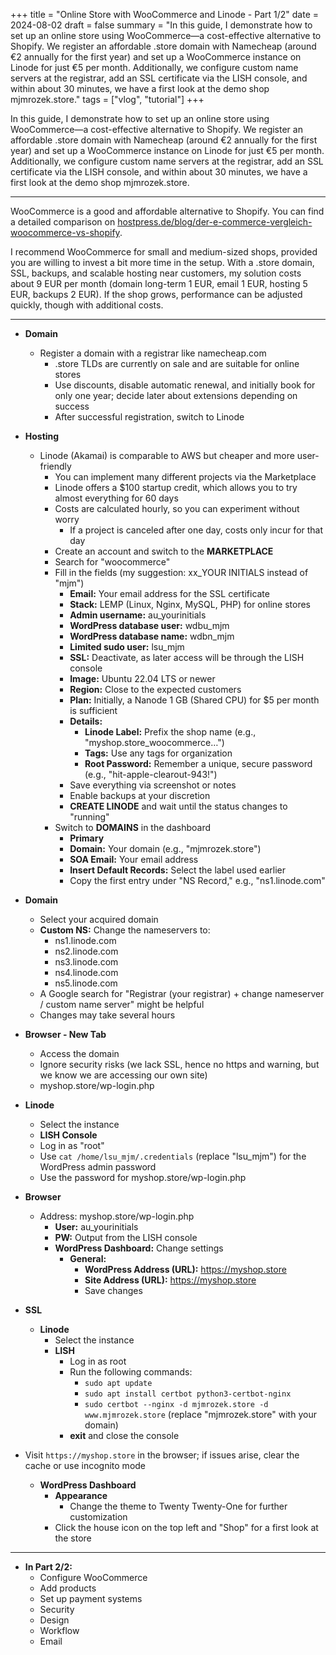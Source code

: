 +++
title = "Online Store with WooCommerce and Linode - Part 1/2"
date = 2024-08-02
draft = false
summary = "In this guide, I demonstrate how to set up an online store using WooCommerce—a cost-effective alternative to Shopify. We register an affordable .store domain with Namecheap (around €2 annually for the first year) and set up a WooCommerce instance on Linode for just €5 per month. Additionally, we configure custom name servers at the registrar, add an SSL certificate via the LISH console, and within about 30 minutes, we have a first look at the demo shop mjmrozek.store."
tags = ["vlog", "tutorial"]
+++

In this guide, I demonstrate how to set up an online store using WooCommerce—a cost-effective alternative to Shopify. We register an affordable .store domain with Namecheap (around €2 annually for the first year) and set up a WooCommerce instance on Linode for just €5 per month. Additionally, we configure custom name servers at the registrar, add an SSL certificate via the LISH console, and within about 30 minutes, we have a first look at the demo shop mjmrozek.store.

---

WooCommerce is a good and affordable alternative to Shopify. You can find a detailed comparison on [hostpress.de/blog/der-e-commerce-vergleich-woocommerce-vs-shopify](https://hostpress.de/blog/der-e-commerce-vergleich-woocommerce-vs-shopify).

I recommend WooCommerce for small and medium-sized shops, provided you are willing to invest a bit more time in the setup. With a .store domain, SSL, backups, and scalable hosting near customers, my solution costs about 9 EUR per month (domain long-term 1 EUR, email 1 EUR, hosting 5 EUR, backups 2 EUR). If the shop grows, performance can be adjusted quickly, though with additional costs.

---

- **Domain**
  - Register a domain with a registrar like namecheap.com
    - .store TLDs are currently on sale and are suitable for online stores
    - Use discounts, disable automatic renewal, and initially book for only one year; decide later about extensions depending on success
    - After successful registration, switch to Linode

- **Hosting**
  - Linode (Akamai) is comparable to AWS but cheaper and more user-friendly
    - You can implement many different projects via the Marketplace
    - Linode offers a $100 startup credit, which allows you to try almost everything for 60 days
    - Costs are calculated hourly, so you can experiment without worry
      - If a project is canceled after one day, costs only incur for that day
    - Create an account and switch to the **MARKETPLACE**
    - Search for "woocommerce"
    - Fill in the fields (my suggestion: xx_YOUR INITIALS instead of "mjm")
      - **Email:** Your email address for the SSL certificate
      - **Stack:** LEMP (Linux, Nginx, MySQL, PHP) for online stores
      - **Admin username:** au_yourinitials
      - **WordPress database user:** wdbu_mjm
      - **WordPress database name:** wdbn_mjm
      - **Limited sudo user:** lsu_mjm
      - **SSL:** Deactivate, as later access will be through the LISH console
      - **Image:** Ubuntu 22.04 LTS or newer
      - **Region:** Close to the expected customers
      - **Plan:** Initially, a Nanode 1 GB (Shared CPU) for $5 per month is sufficient
      - **Details:**
        - **Linode Label:** Prefix the shop name (e.g., "myshop.store_woocommerce…")
        - **Tags:** Use any tags for organization
        - **Root Password:** Remember a unique, secure password (e.g., "hit-apple-clearout-943!")
      - Save everything via screenshot or notes
      - Enable backups at your discretion
      - **CREATE LINODE** and wait until the status changes to "running"
    - Switch to **DOMAINS** in the dashboard
      - **Primary**
      - **Domain:** Your domain (e.g., "mjmrozek.store")
      - **SOA Email:** Your email address
      - **Insert Default Records:** Select the label used earlier
      - Copy the first entry under "NS Record," e.g., "ns1.linode.com"

- **Domain**
  - Select your acquired domain
  - **Custom NS:** Change the nameservers to:
    - ns1.linode.com
    - ns2.linode.com
    - ns3.linode.com
    - ns4.linode.com
    - ns5.linode.com
  - A Google search for "Registrar (your registrar) + change nameserver / custom name server" might be helpful
  - Changes may take several hours

- **Browser - New Tab**
  - Access the domain
  - Ignore security risks (we lack SSL, hence no https and warning, but we know we are accessing our own site)
  - myshop.store/wp-login.php

- **Linode**
  - Select the instance
  - **LISH Console**
  - Log in as "root"
  - Use `cat /home/lsu_mjm/.credentials` (replace "lsu_mjm") for the WordPress admin password
  - Use the password for myshop.store/wp-login.php

- **Browser**
  - Address: myshop.store/wp-login.php
    - **User:** au_yourinitials
    - **PW:** Output from the LISH console
    - **WordPress Dashboard:** Change settings
      - **General:**
        - **WordPress Address (URL):** https://myshop.store
        - **Site Address (URL):** https://myshop.store
        - Save changes

- **SSL**
  - **Linode**
    - Select the instance
    - **LISH**
      - Log in as root
      - Run the following commands:
        - `sudo apt update`
        - `sudo apt install certbot python3-certbot-nginx`
        - `sudo certbot --nginx -d mjmrozek.store -d www.mjmrozek.store` (replace "mjmrozek.store" with your domain)
      - **exit** and close the console

- Visit `https://myshop.store` in the browser; if issues arise, clear the cache or use incognito mode
  - **WordPress Dashboard**
    - **Appearance**
      - Change the theme to Twenty Twenty-One for further customization
    - Click the house icon on the top left and "Shop" for a first look at the store

---

- **In Part 2/2:**
  - Configure WooCommerce
  - Add products
  - Set up payment systems
  - Security
  - Design
  - Workflow
  - Email

